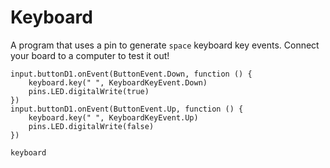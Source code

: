 # Keyboard

A program that uses a pin to generate ``space`` keyboard key events. Connect your board to a computer to test it out!

```blocks
input.buttonD1.onEvent(ButtonEvent.Down, function () {
    keyboard.key(" ", KeyboardKeyEvent.Down)
    pins.LED.digitalWrite(true)
})
input.buttonD1.onEvent(ButtonEvent.Up, function () {
    keyboard.key(" ", KeyboardKeyEvent.Up)
    pins.LED.digitalWrite(false)
})
```

```package
keyboard
```
